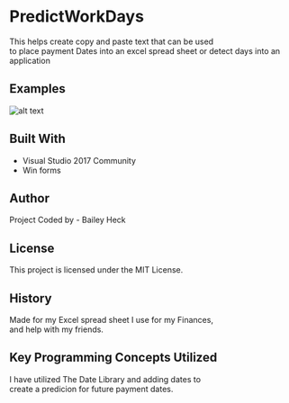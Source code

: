 # PredictWorkDays
This helps create copy and paste text that can be used <br /> 
to place payment Dates into an excel spread sheet or detect days into an application

## Examples
![alt text](Pictures/Example.png)

## Built With
* Visual Studio 2017 Community
* Win forms 

## Author
Project Coded by - Bailey Heck

## License
This project is licensed under the MIT License.

## History
Made for my Excel spread sheet I use for my Finances,<br /> 
and help with my friends.

## Key Programming Concepts Utilized
I have utilized The Date Library and adding dates to<br /> 
create a predicion for future payment dates.


